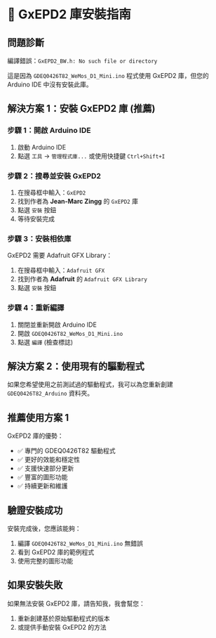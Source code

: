 # 🚨 GxEPD2 庫安裝指南

## 問題診斷
編譯錯誤：`GxEPD2_BW.h: No such file or directory`

這是因為 `GDEQ0426T82_WeMos_D1_Mini.ino` 程式使用 GxEPD2 庫，但您的 Arduino IDE 中沒有安裝此庫。

## 解決方案 1：安裝 GxEPD2 庫 (推薦)

### 步驟 1：開啟 Arduino IDE
1. 啟動 Arduino IDE
2. 點選 `工具` → `管理程式庫...` 或使用快捷鍵 `Ctrl+Shift+I`

### 步驟 2：搜尋並安裝 GxEPD2
1. 在搜尋框中輸入：`GxEPD2`
2. 找到作者為 **Jean-Marc Zingg** 的 `GxEPD2` 庫
3. 點選 `安裝` 按鈕
4. 等待安裝完成

### 步驟 3：安裝相依庫
GxEPD2 需要 Adafruit GFX Library：
1. 在搜尋框中輸入：`Adafruit GFX`
2. 找到作者為 **Adafruit** 的 `Adafruit GFX Library`
3. 點選 `安裝` 按鈕

### 步驟 4：重新編譯
1. 關閉並重新開啟 Arduino IDE
2. 開啟 `GDEQ0426T82_WeMos_D1_Mini.ino`
3. 點選 `編譯` (檢查標誌)

## 解決方案 2：使用現有的驅動程式

如果您希望使用之前測試過的驅動程式，我可以為您重新創建 `GDEQ0426T82_Arduino` 資料夾。

## 推薦使用方案 1

GxEPD2 庫的優勢：
- ✅ 專門的 GDEQ0426T82 驅動程式
- ✅ 更好的效能和穩定性
- ✅ 支援快速部分更新
- ✅ 豐富的圖形功能
- ✅ 持續更新和維護

## 驗證安裝成功

安裝完成後，您應該能夠：
1. 編譯 `GDEQ0426T82_WeMos_D1_Mini.ino` 無錯誤
2. 看到 GxEPD2 庫的範例程式
3. 使用完整的圖形功能

## 如果安裝失敗

如果無法安裝 GxEPD2 庫，請告知我，我會幫您：
1. 重新創建基於原始驅動程式的版本
2. 或提供手動安裝 GxEPD2 的方法
